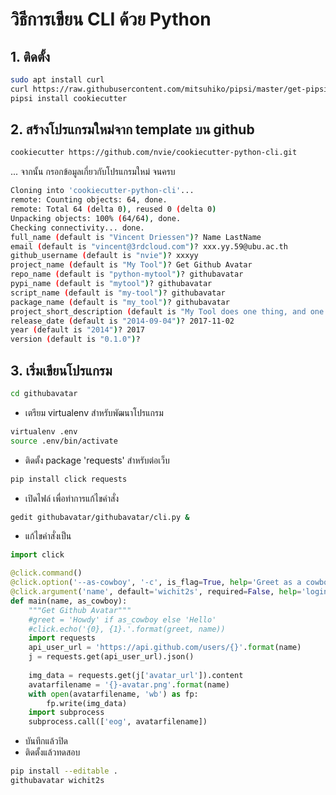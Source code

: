 # วิธีการเขียน CLI ด้วย Python
## 1. ติดตั้ง
```sh
sudo apt install curl
curl https://raw.githubusercontent.com/mitsuhiko/pipsi/master/get-pipsi.py | python
pipsi install cookiecutter
```

## 2. สร้างโปรแกรมใหม่จาก template บน github
```sh
cookiecutter https://github.com/nvie/cookiecutter-python-cli.git
```
... จากนั้น กรอกข้อมูลเกี่ยวกับโปรแกรมใหม่ จนครบ
```sh
Cloning into 'cookiecutter-python-cli'...
remote: Counting objects: 64, done.
remote: Total 64 (delta 0), reused 0 (delta 0)
Unpacking objects: 100% (64/64), done.
Checking connectivity... done.
full_name (default is "Vincent Driessen")? Name LastName
email (default is "vincent@3rdcloud.com")? xxx.yy.59@ubu.ac.th
github_username (default is "nvie")? xxxyy
project_name (default is "My Tool")? Get Github Avatar
repo_name (default is "python-mytool")? githubavatar
pypi_name (default is "mytool")? githubavatar
script_name (default is "my-tool")? githubavatar
package_name (default is "my_tool")? githubavatar
project_short_description (default is "My Tool does one thing, and one thing well.")? Get Github Avatar
release_date (default is "2014-09-04")? 2017-11-02
year (default is "2014")? 2017
version (default is "0.1.0")?
```

## 3. เริ่มเขียนโปรแกรม
```sh
cd githubavatar
```
- เตรียม virtualenv สำหรับพัฒนาโปรแกรม
```sh
virtualenv .env
source .env/bin/activate
```


- ติดตั้ง package 'requests' สำหรับต่อเว็บ
```sh
pip install click requests
```

- เปิดไฟล์ เพื่อทำการแก้ไขคำสั่ง
```sh
gedit githubavatar/githubavatar/cli.py &
```

- แก้ไขคำสั่งเป็น
```python
import click

@click.command()
@click.option('--as-cowboy', '-c', is_flag=True, help='Greet as a cowboy.')
@click.argument('name', default='wichit2s', required=False, help='login name for github')
def main(name, as_cowboy):
    """Get Github Avatar"""
    #greet = 'Howdy' if as_cowboy else 'Hello'
    #click.echo('{0}, {1}.'.format(greet, name))
    import requests
    api_user_url = 'https://api.github.com/users/{}'.format(name)
    j = requests.get(api_user_url).json()
    
    img_data = requests.get(j['avatar_url']).content
    avatarfilename = '{}-avatar.png'.format(name)
    with open(avatarfilename, 'wb') as fp:
        fp.write(img_data)
    import subprocess
    subprocess.call(['eog', avatarfilename])

```

- บันทึกแล้วปิด
- ติดตั้งแล้วทดสอบ
```sh
pip install --editable .
githubavatar wichit2s
```
